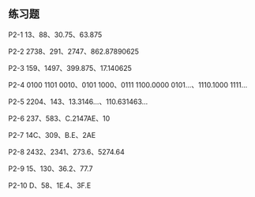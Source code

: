 ## 练习题
P2-1 13、88、30.75、63.875    

P2-2 2738、291、2747、862.87890625    

P2-3 159、1497、399.875、17.140625    

P2-4 0100 1101 0010、0101 1000、0111 1100.0000 0101...、1110.1000 1111...      

P2-5 2204、143、13.3146...、110.631463...    

P2-6 237、583、C.2147AE、10      

P2-7 14C、309、B.E、2AE     

P2-8 2432、2341、273.6、5274.64    

P2-9 15、130、36.2、77.7     

P2-10 D、58、1E.4、3F.E     
